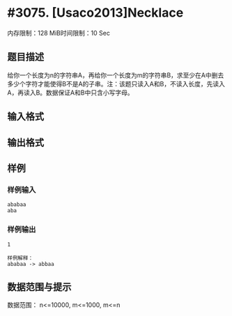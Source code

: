 # #3075. [Usaco2013]Necklace

内存限制：128 MiB时间限制：10 Sec

## 题目描述

给你一个长度为n的字符串A，再给你一个长度为m的字符串B，求至少在A中删去多少个字符才能使得B不是A的子串。注：该题只读入A和B，不读入长度，先读入A，再读入B。数据保证A和B中只含小写字母。

 

## 输入格式

## 输出格式

## 样例

### 样例输入

    
    ababaa
    aba
     
    
    

### 样例输出

    
    1
     
    样例解释：
    ababaa -> abbaa
    
    

## 数据范围与提示

数据范围：
 n<=10000, m<=1000, m<=n
